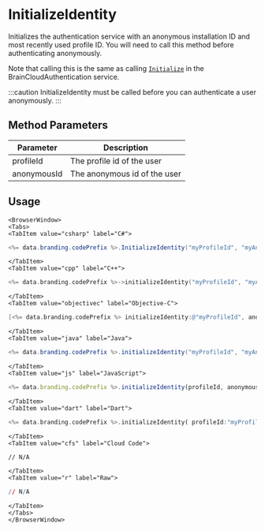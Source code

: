 # InitializeIdentity

Initializes the authentication service with an anonymous installation ID and most recently used profile ID.
You will need to call this method before authenticating anonymously.

Note that calling this is the same as calling [<code>Initialize</code>](/api/capi/authentication/initialize) in the BrainCloudAuthentication service.

:::caution
InitializeIdentity must be called before you can authenticate a user anonymously.
:::

## Method Parameters

| Parameter   | Description                  |
| ----------- | ---------------------------- |
| profileId   | The profile id of the user   |
| anonymousId | The anonymous id of the user |

## Usage

```mdx-code-block
<BrowserWindow>
<Tabs>
<TabItem value="csharp" label="C#">
```

```csharp
<%= data.branding.codePrefix %>.InitializeIdentity("myProfileId", "myAnonymousId");
```

```mdx-code-block
</TabItem>
<TabItem value="cpp" label="C++">
```

```cpp
<%= data.branding.codePrefix %>->initializeIdentity("myProfileId", "myAnonymousId");
```

```mdx-code-block
</TabItem>
<TabItem value="objectivec" label="Objective-C">
```

```objectivec
[<%= data.branding.codePrefix %> initializeIdentity:@"myProfileId", anonymousId:@"myAnonymousId"];
```

```mdx-code-block
</TabItem>
<TabItem value="java" label="Java">
```

```java
<%= data.branding.codePrefix %>.initializeIdentity("myProfileId", "myAnonymousId");
```

```mdx-code-block
</TabItem>
<TabItem value="js" label="JavaScript">
```

```javascript
<%= data.branding.codePrefix %>.initializeIdentity(profileId, anonymousId)
```

```mdx-code-block
</TabItem>
<TabItem value="dart" label="Dart">
```

```dart
<%= data.branding.codePrefix %>.initializeIdentity( profileId:"myProfileId", anonymousId:"myAnonymousId");
```

```mdx-code-block
</TabItem>
<TabItem value="cfs" label="Cloud Code">
```

```cfscript
// N/A
```

```mdx-code-block
</TabItem>
<TabItem value="r" label="Raw">
```

```r
// N/A
```

```mdx-code-block
</TabItem>
</Tabs>
</BrowserWindow>
```

